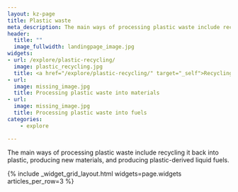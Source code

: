 ```yaml
---
layout: kz-page
title: Plastic waste
meta_description: The main ways of processing plastic waste include recycling it back into plastic, producing new materials, and producing plastic-derived liquid fuels. 
header:
  title: ""
  image_fullwidth: landingpage_image.jpg
widgets:
- url: /explore/plastic-recycling/
  image: plastic_recycling.jpg
  title: <a href="/explore/plastic-recycling/" target="_self">Recycling plastic into plastic</a>
- url:
  image: missing_image.jpg
  title: Processing plastic waste into materials
- url:
  image: missing_image.jpg
  title: Processing plastic waste into fuels
categories:
    - explore

---
```


The main ways of processing plastic waste include recycling it back into plastic, producing new materials, and producing plastic-derived liquid fuels. 

{% include _widget_grid_layout.html widgets=page.widgets articles_per_row=3 %}
